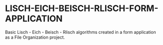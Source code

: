 # LISCH-EICH-BEISCH-RLISCH-FORM-APPLICATION

Basic Lisch - Eich - Beisch - Rlisch algorithms created in a form application as a File Organization project.
